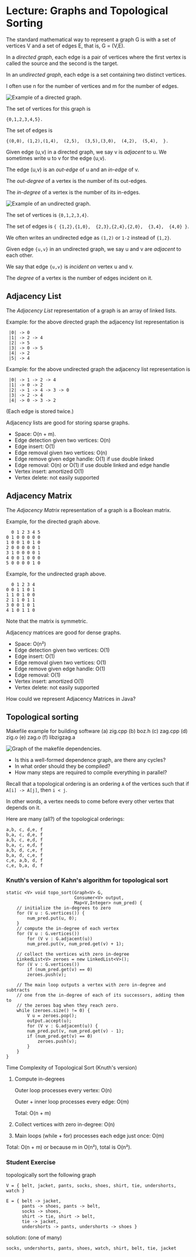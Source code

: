 # Lecture: Graphs and Topological Sorting

The standard mathematical way to represent a graph G is with a set
of vertices V and a set of edges E, that is, G = (V,E).

In a *directed graph*, each edge is a pair of vertices where the first
vertex is called the source and the second is the target.

In an *undirected graph*, each edge is a set containing two distinct
vertices.
    
I often use n for the number of vertices and m for the number of
edges.

![**Example of a directed graph.**](./digraph1.png)

The set of vertices for this graph is 

    {0,1,2,3,4,5}.

The set of edges is 

    {(0,0), (1,2),(1,4),  (2,5),  (3,5),(3,0),  (4,2),  (5,4),  }.

Given edge (u,v) in a directed graph, we say v is *adjacent* to u.
We sometimes write u to v for the edge (u,v).

The edge (u,v) is an *out-edge* of u and an *in-edge* of v.

The *out-degree* of a vertex is the number of its out-edges.

The *in-degree* of a vertex is the number of its in-edges.

![**Example of an undirected graph.**](./graph1.png)

The set of vertices is `{0,1,2,3,4}`.

The set of edges is `{ {1,2},{1,0},  {2,3},{2,4},{2,0},  {3,4},  {4,0} }`.

We often writes an undirected edge as `(1,2)` or `1-2` instead of `{1,2}`.

Given edge `{u,v}` in an undirected graph, we say u and v are
*adjacent* to each other. 

We say that edge `{u,v}` is *incident on* vertex u and v.

The *degree* of a vertex is the number of edges incident on it.

## Adjacency List

The *Adjacency List* representation of a graph is an array of linked
lists.

Example: for the above directed graph the adjacency list
representation is

	 |0| -> 0
	 |1| -> 2 -> 4
	 |2| -> 5
	 |3| -> 0 -> 5
	 |4| -> 2
	 |5| -> 4

Example: for the above undirected graph the adjacency list
representation is

	 |0| -> 1 -> 2 -> 4
	 |1| -> 0 -> 2
	 |2| -> 1 -> 4 -> 3 -> 0
	 |3| -> 2 -> 4
	 |4| -> 0 -> 3 -> 2

(Each edge is stored twice.)

Adjacency lists are good for storing sparse graphs.

* Space: O(n + m).
* Edge detection given two vertices: O(n)
* Edge insert: O(1)
* Edge removal given two vertices: O(n) 
* Edge remove given edge handle: O(1) if use double linked
* Edge removal: O(n) or O(1) if use double linked and edge handle
* Vertex insert: amortized O(1)
* Vertex delete: not easily supported

## Adjacency Matrix

The *Adjacency Matrix* representation of a graph is a Boolean matrix.

Example, for the directed graph above.

	  0 1 2 3 4 5
	0 1 0 0 0 0 0
	1 0 0 1 0 1 0
	2 0 0 0 0 0 1
	3 1 0 0 0 0 1
	4 0 0 1 0 0 0
	5 0 0 0 0 1 0

Example, for the undirected graph above.

	  0 1 2 3 4
	0 0 1 1 0 1
	1 1 0 1 0 0
	2 1 1 0 1 1
	3 0 0 1 0 1
	4 1 0 1 1 0

Note that the matrix is symmetric.

Adjacency matrices are good for dense graphs.

* Space: O(n²)
* Edge detection given two vertices: O(1)
* Edge insert: O(1)
* Edge removal given two vertices: O(1)
* Edge remove given edge handle: O(1)
* Edge removal: O(1)
* Vertex insert: amortized O(1)
* Vertex delete: not easily supported

How could we represent Adjacency Matrices in Java?

## Topological sorting

Makefile example for building software
(a) zig.cpp
(b) boz.h
(c) zag.cpp
(d) zig.o
(e) zag.o
(f) libzigzag.a

![**Graph of the makefile dependencies.**](./digraph3.png)

- Is this a well-formed dependence graph, are there any cycles?
- In what order should they be compiled?
- How many steps are required to compile everything in parallel?

Recall that a topological ordering is an ordering `A` of the vertices
such that if `A[i] -> A[j]`, then `i < j`.

In other words, a vertex needs to come before every other vertex
that depends on it.

Here are many (all?) of the topological orderings:

	a,b, c, d,e, f
	b,a, c, d,e, f
	a,b, c, e,d, f
	b,a, c, e,d, f
	a,b, d, c,e, f
	b,a, d, c,e, f
	c,e, a,b, d, f
	c,e, b,a, d, f

### Knuth's version of Kahn's algorithm for topological sort

	static <V> void topo_sort(Graph<V> G, 
							  Consumer<V> output,
							  Map<V,Integer> num_pred) {
		// initialize the in-degrees to zero
		for (V u : G.vertices()) {
			num_pred.put(u, 0);
		}
		// compute the in-degree of each vertex
		for (V u : G.vertices())
			for (V v : G.adjacent(u))
			num_pred.put(v, num_pred.get(v) + 1);

		// collect the vertices with zero in-degree
		LinkedList<V> zeroes = new LinkedList<V>();
		for (V v : G.vertices())
			if (num_pred.get(v) == 0)
			zeroes.push(v);

		// The main loop outputs a vertex with zero in-degree and subtracts
		// one from the in-degree of each of its successors, adding them to
		// the zeroes bag when they reach zero.
		while (zeroes.size() != 0) {
			V u = zeroes.pop();
			output.accept(u);
			for (V v : G.adjacent(u)) {
			num_pred.put(v, num_pred.get(v) - 1);
			if (num_pred.get(v) == 0)
				zeroes.push(v);
			}
		}
	}

Time Complexity of Topological Sort (Knuth's version)

1. Compute in-degrees

	Outer loop processes every vertex: O(n)

	Outer + inner loop processes every edge: O(m)

	Total: O(n + m)

2. Collect vertices with zero in-degree: O(n)

3. Main loops (while + for) processes each edge just once: O(m)

Total: O(n + m) or because m in O(n²), total is O(n²).


### Student Exercise 

topologically sort the following graph

	V = { belt, jacket, pants, socks, shoes, shirt, tie, undershorts, watch }

	E = { belt -> jacket,
		  pants -> shoes, pants -> belt,
		  socks -> shoes,
		  shirt -> tie, shirt -> belt,
		  tie -> jacket,
		  undershorts -> pants, undershorts -> shoes }

solution: (one of many)

	socks, undershorts, pants, shoes, watch, shirt, belt, tie, jacket
